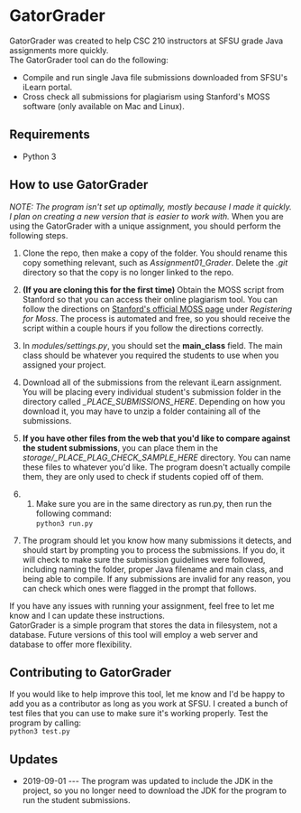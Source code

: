 # GatorGrader
GatorGrader was created to help CSC 210 instructors at SFSU grade Java assignments more quickly.  
The GatorGrader tool can do the following:
* Compile and run single Java file submissions downloaded from SFSU's iLearn portal.
* Cross check all submissions for plagiarism using Stanford's MOSS software (only available on Mac and Linux).

## Requirements
* Python 3

## How to use GatorGrader
*NOTE: The program isn't set up optimally, mostly because I made it quickly. I plan on creating a new version that is easier to work with.*
When you are using the GatorGrader with a unique assignment, you should perform the following steps.
1. Clone the repo, then make a copy of the folder. You should rename this copy something relevant, such as *Assignment01_Grader*. Delete the *.git* directory so that the copy is no longer linked to the repo.
1. **(If you are cloning this for the first time)** Obtain the MOSS script from Stanford so that you can access their online plagiarism tool. You can follow the directions on [Stanford's official MOSS page](https://theory.stanford.edu/~aiken/moss/) under *Registering for Moss*. The process is automated and free, so you should receive the script within a couple hours if you follow the directions correctly.
1. In *modules/settings.py*, you should set the **main_class** field. The main class should be whatever you required the students to use when you assigned your project.
1. Download all of the submissions from the relevant iLearn assignment. You will be placing every individual student's submission folder in the directory called *_PLACE_SUBMISSIONS_HERE*. Depending on how you download it, you may have to unzip a folder containing all of the submissions.
1. **If you have other files from the web that you'd like to compare against the student submissions**, you can place them in the *storage/_PLACE_PLAG_CHECK_SAMPLE_HERE* directory. You can name these files to whatever you'd like. The program doesn't actually compile them, they are only used to check if students copied off of them.
1. 1. Make sure you are in the same directory as run.py, then run the following command:  
```python3 run.py```  
  
1. The program should let you know how many submissions it detects, and should start by prompting you to process the submissions. If you do, it will check to make sure the submission guidelines were followed, including naming the folder, proper Java filename and main class, and being able to compile. If any submissions are invalid for any reason, you can check which ones were flagged in the prompt that follows.

If you have any issues with running your assignment, feel free to let me know and I can update these instructions.  
GatorGrader is a simple program that stores the data in filesystem, not a database. Future versions of this tool will employ a web server and database to offer more flexibility.  
## Contributing to GatorGrader
If you would like to help improve this tool, let me know and I'd be happy to add you as a contributor as long as you work at SFSU. I created a bunch of test files that you can use to make sure it's working properly. Test the program by calling:  
```python3 test.py```

## Updates

* 2019-09-01 --- The program was updated to include the JDK in the project, so you no longer need to download the JDK for the program to run the student submissions.